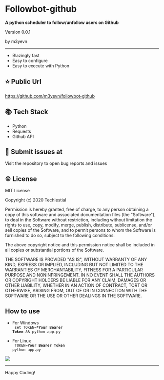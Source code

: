 # Followbot-github

**A python scheduler to follow/unfollow users on Github**

<p>Version 0.0.1</p>
<p>by m3yevn</p>

<hr/>

- Blazingly fast
- Easy to configure
- Easy to execute with Python

## ⭐ Public Url

https://github.com/m3yevn/followbot-github

## 📚 Tech Stack

- Python
- Requests
- Github API

## 👾 Submit issues at

Visit the repository to open bug reports and issues

## ©️ License

MIT License

Copyright (c) 2020 Techlestial

Permission is hereby granted, free of charge, to any person obtaining a copy
of this software and associated documentation files (the &quot;Software&quot;), to deal
in the Software without restriction, including without limitation the rights
to use, copy, modify, merge, publish, distribute, sublicense, and/or sell
copies of the Software, and to permit persons to whom the Software is
furnished to do so, subject to the following conditions:

The above copyright notice and this permission notice shall be included in all
copies or substantial portions of the Software.

THE SOFTWARE IS PROVIDED &quot;AS IS&quot;, WITHOUT WARRANTY OF ANY KIND, EXPRESS OR
IMPLIED, INCLUDING BUT NOT LIMITED TO THE WARRANTIES OF MERCHANTABILITY,
FITNESS FOR A PARTICULAR PURPOSE AND NONINFRINGEMENT. IN NO EVENT SHALL THE
AUTHORS OR COPYRIGHT HOLDERS BE LIABLE FOR ANY CLAIM, DAMAGES OR OTHER
LIABILITY, WHETHER IN AN ACTION OF CONTRACT, TORT OR OTHERWISE, ARISING FROM,
OUT OF OR IN CONNECTION WITH THE SOFTWARE OR THE USE OR OTHER DEALINGS IN THE
SOFTWARE.

## How to use

- For Windows
  <br>
  <code>
  set TOKEN=**\*Your Bearer Token** && python app.py
  </code>

- For Linux
  <br>
  <code>
  TOKEN=**Your Bearer Token** python app.py
  </code>

<img src="https://cdn.dribbble.com/users/2401141/screenshots/5487982/developers-gif-showcase.gif"/>

<hr/>
Happy Coding!
